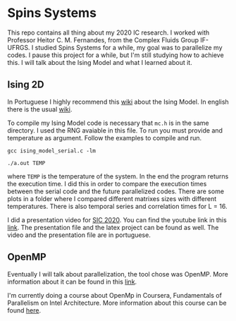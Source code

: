 # Spins Systems

This repo contains all thing about my 2020 IC research. I worked with Professor Heitor C. M. Fernandes, from the Complex Fluids Group IF-UFRGS. I studied Spins Systems for a while, my goal was to parallelize my codes. I pause this project for a while, but I'm still studying how to achieve this. I will talk about the Ising Model and what I learned about it.

## Ising 2D

In Portuguese I highly recommend this [wiki](https://fiscomp.if.ufrgs.br/index.php/Ising_2D) about the Ising Model. In english there is the usual [wiki](https://en.wikipedia.org/wiki/Ising_model). 

To compile my Ising Model code is necessary that ```mc.h``` is in the same directory. I used the RNG avaiable in this file. To run you must provide and temperature as argument. Follow the examples to compile and run.

```gcc ising_model_serial.c -lm```

```./a.out TEMP```

where ```TEMP``` is the temperature of the system. In the end the program returns the execution time. I did this in order to compare the execution times between the serial code and the future parallelized codes. There are some plots in a folder where I compared different matrixes sizes with different temperatures. There is also temporal series and correlation times for L = 16.

I did a presentation video for [SIC 2020](https://www.ufrgs.br/propesq1/sic2020/). You can find the youtube link in this [link](https://www.youtube.com/watch?v=nI9L4SJyBcA). The presentation file and the latex project can be found as well. The video and the presentation file are in portuguese.


## OpenMP

Eventually I will talk about parallelization, the tool chose was OpenMP. More information about it can be found in this [link](https://www.openmp.org/). 

I'm currently doing a course about OpenMp in Coursera, Fundamentals of Parallelism on Intel Architecture. More information about this course can be found [here](https://www.coursera.org/learn/parallelism-ia).
